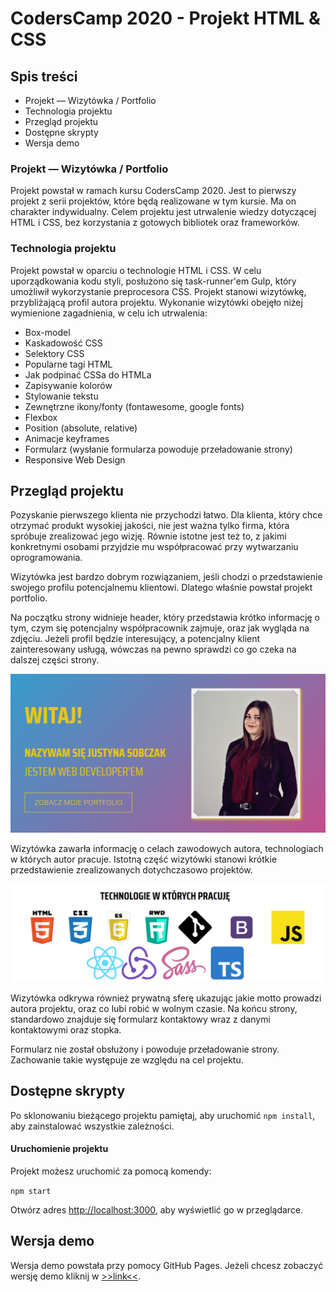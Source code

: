 # CodersCamp 2020 - Projekt HTML & CSS

## Spis treści

* Projekt — Wizytówka / Portfolio
* Technologia projektu
* Przegląd projektu
* Dostępne skrypty
* Wersja demo

### Projekt — Wizytówka / Portfolio

Projekt powstał w ramach kursu CodersCamp 2020. Jest to pierwszy projekt
z serii projektów, które będą realizowane w tym kursie.
Ma on charakter indywidualny.
Celem projektu jest utrwalenie wiedzy dotyczącej HTML i CSS,
bez korzystania z gotowych bibliotek oraz frameworków.

### Technologia projektu

Projekt powstał w oparciu o technologie HTML i CSS.
W celu uporządkowania kodu styli, posłużono się task-runner'em Gulp, 
który umożliwił wykorzystanie preprocesora CSS.
Projekt stanowi wizytówkę, przybliżającą profil autora projektu.
Wykonanie wizytówki obejęło niżej wymienione zagadnienia, w celu ich utrwalenia:

- Box-model
- Kaskadowość CSS
- Selektory CSS
- Popularne tagi HTML
- Jak podpinać CSSa do HTMLa
- Zapisywanie kolorów
- Stylowanie tekstu
- Zewnętrzne ikony/fonty (fontawesome, google fonts)
- Flexbox
- Position (absolute, relative)
- Animacje keyframes
- Formularz (wysłanie formularza powoduje przeładowanie strony)
- Responsive Web Design

## Przegląd projektu

Pozyskanie pierwszego klienta nie przychodzi łatwo. Dla klienta,
który chce otrzymać produkt wysokiej jakości, nie jest ważna tylko firma,
która spróbuje zrealizować jego wizję. Równie istotne jest też to, z 
jakimi konkretnymi osobami przyjdzie mu współpracować przy wytwarzaniu
oprogramowania. 

Wizytówka jest bardzo dobrym rozwiązaniem, jeśli chodzi o przedstawienie 
swojego profilu potencjalnemu klientowi. Dlatego właśnie powstał projekt 
portfolio.

Na początku strony widnieje header, który przedstawia krótko informację o tym,
czym się potencjalny współpracownik zajmuje, oraz jak wygląda na zdjęciu.
Jeżeli profil będzie interesujący, a potencjalny klient zainteresowany usługą,
 wówczas na pewno sprawdzi co go czeka na dalszej części strony.
  
   ![./.github/images/profil.png](./.github/images/profil.png)

Wizytówka zawarła informację o celach zawodowych autora, technologiach w których
autor pracuje. Istotną część wizytówki stanowi krótkie przedstawienie
zrealizowanych dotychczasowo projektów.

  ![./.github/images/technologie.png](./.github/images/technologie.png)
    
Wizytówka odkrywa również prywatną sferę ukazując jakie motto prowadzi autora
projektu, oraz co lubi robić w wolnym czasie.
Na końcu strony, standardowo znajduje się formularz kontaktowy wraz z 
danymi kontaktowymi oraz stopka.

Formularz nie został obsłużony i powoduje przeładowanie strony.
Zachowanie takie występuje ze względu na cel projektu.

## Dostępne skrypty

Po sklonowaniu bieżącego projektu pamiętaj, aby 
uruchomić `npm install`, aby zainstalować wszystkie zależności.

#### Uruchomienie projektu
Projekt możesz uruchomić za pomocą komendy:

```npm start```

Otwórz adres [http://localhost:3000](http://localhost:3000), aby wyświetlić go w przeglądarce.

## Wersja demo

Wersja demo powstała przy pomocy GitHub Pages.
Jeżeli chcesz zobaczyć wersję demo kliknij 
w [>>link<<](https://s-justina.github.io/CodersCamp2020.Project.HTML-CSS.BusinessCard/).